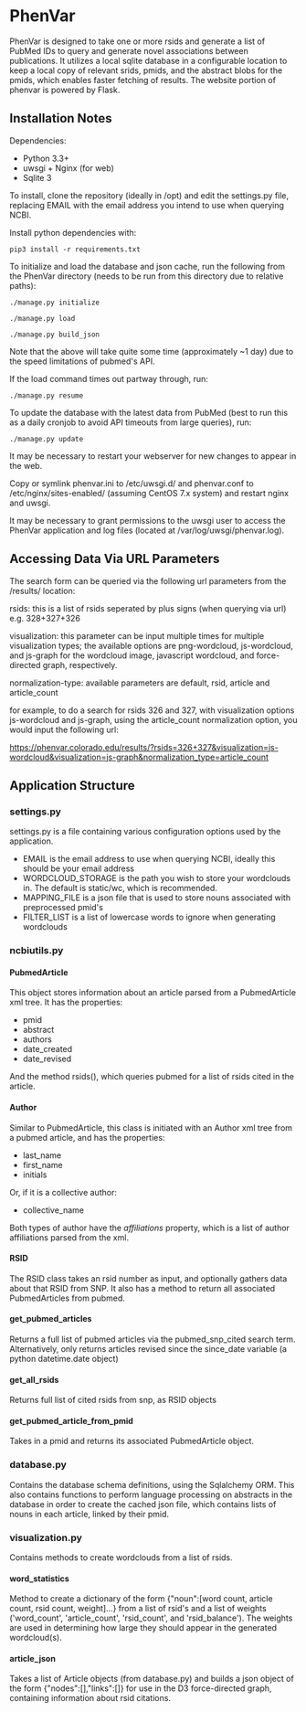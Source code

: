 # PhenVar
PhenVar is designed to take one or more rsids and generate a list of PubMed IDs to query and generate novel associations between publications. It utilizes a local sqlite database in a configurable location to keep a local copy of relevant srids, pmids, and the abstract blobs for the pmids, which enables faster fetching of results.
The website portion of phenvar is powered by Flask.
## Installation Notes
Dependencies:
* Python 3.3+
* uwsgi + Nginx (for web)
* Sqlite 3

To install, clone the repository (ideally in /opt) and edit the settings.py file, replacing EMAIL with the email address you intend to use when querying NCBI.

Install python dependencies with:

`pip3 install -r requirements.txt`

To initialize and load the database and json cache, run the following from the PhenVar directory (needs to be run from this directory due to relative paths):

`./manage.py initialize`

`./manage.py load`

`./manage.py build_json`

Note that the above will take quite some time (approximately ~1 day) due to the speed limitations of pubmed's API.

If the load command times out partway through, run:

`./manage.py resume`

To update the database with the latest data from PubMed (best to run this as a daily cronjob to avoid API timeouts from large queries), run:

`./manage.py update`

It may be necessary to restart your webserver for new changes to appear in the web.

Copy or symlink phenvar.ini to /etc/uwsgi.d/ and phenvar.conf to /etc/nginx/sites-enabled/ (assuming CentOS 7.x system) and restart nginx and uwsgi. 

It may be necessary to grant permissions to the uwsgi user to access the PhenVar application and log files (located at /var/log/uwsgi/phenvar.log).

## Accessing Data Via URL Parameters
The search form can be queried via the following url parameters from the /results/ location:

rsids: this is a list of rsids seperated by plus signs (when querying via url) e.g. 328+327+326

visualization: this parameter can be input multiple times for multiple visualization types; the available options are png-wordcloud, js-wordcloud, and js-graph for the wordcloud image, javascript wordcloud, and force-directed graph, respectively.

normalization-type: available parameters are default, rsid, article and article_count

for example, to do a search for rsids 326 and 327, with visualization options js-wordcloud and js-graph, using the article_count normalization option, you would input the following url:

https://phenvar.colorado.edu/results/?rsids=326+327&visualization=js-wordcloud&visualization=js-graph&normalization_type=article_count

## Application Structure

### settings.py
settings.py is a file containing various configuration options used by the application.
* EMAIL is the email address to use when querying NCBI, ideally this should be your email address
* WORDCLOUD_STORAGE is the path you wish to store your wordclouds in. The default is static/wc, which is recommended.
* MAPPING_FILE is a json file that is used to store nouns associated with preprocessed pmid's
* FILTER_LIST is a list of lowercase words to ignore when generating wordclouds

### ncbiutils.py
#### PubmedArticle
This object stores information about an article parsed from a PubmedArticle xml tree. It has the properties:
* pmid
* abstract
* authors
* date_created
* date_revised

And the method rsids(), which queries pubmed for a list of rsids cited in the article.
#### Author
Similar to PubmedArticle, this class is initiated with an Author xml tree from a pubmed article, and has the properties:
* last_name
* first_name
* initials

Or, if it is a collective author:
* collective_name

Both types of author have the *affiliations* property, which is a list of author affiliations parsed from the xml.
#### RSID
The RSID class takes an rsid number as input, and optionally gathers data about that RSID from SNP. It also has a method to return all associated PubmedArticles from pubmed.
#### get_pubmed_articles
Returns a full list of pubmed articles via the pubmed_snp_cited search term. Alternatively, only returns articles revised since the since_date variable (a python datetime.date object)
#### get_all_rsids
Returns full list of cited rsids from snp, as RSID objects
#### get_pubmed_article_from_pmid
Takes in a pmid and returns its associated PubmedArticle object.
### database.py
Contains the database schema definitions, using the Sqlalchemy ORM.
This also contains functions to perform language processing on abstracts in the database in order to create the cached json file, which contains lists of nouns in each article, linked by their pmid.

### visualization.py
Contains methods to create wordclouds from a list of rsids.
#### word_statistics
Method to create a dictionary of the form {"noun":[word count, article count, rsid count, weight]...} from a list of rsid's and a list of weights ('word_count', 'article_count', 'rsid_count', and 'rsid_balance'). The weights are used in determining how large they should appear in the generated wordcloud(s).

#### article_json
Takes a list of Article objects (from database.py) and builds a json object of the form {"nodes":[],"links":[]} for use in the D3 force-directed graph, containing information about rsid citations.
